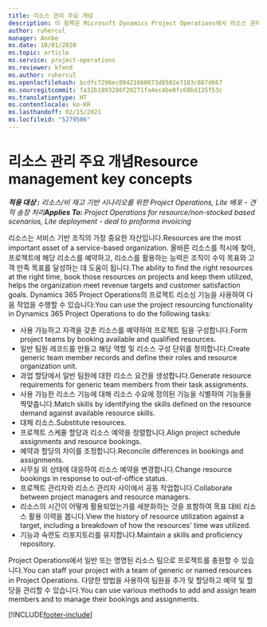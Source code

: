 ```yaml
---
title: 리소스 관리 주요 개념
description: 이 항목은 Microsoft Dynamics Project Operations에서 리소스 관리 기능에 대한 정보를 제공합니다.
author: ruhercul
manager: Annbe
ms.date: 10/01/2020
ms.topic: article
ms.service: project-operations
ms.reviewer: kfend
ms.author: ruhercul
ms.openlocfilehash: bcdfc7296ec09421668673d8502e7103c887d667
ms.sourcegitcommit: fa32b1893286f20271fa4ec4be8fc68bd135f53c
ms.translationtype: HT
ms.contentlocale: ko-KR
ms.lasthandoff: 02/15/2021
ms.locfileid: "5279506"
---
```

# <a name="resource-management-key-concepts"></a><span data-ttu-id="408b1-103">리소스 관리 주요 개념</span><span class="sxs-lookup"><span data-stu-id="408b1-103">Resource management key concepts</span></span>

<span data-ttu-id="408b1-104">_**적용 대상 :** 리소스/비 재고 기반 시나리오를 위한 Project Operations, Lite 배포 - 견적 송장 처리_</span><span class="sxs-lookup"><span data-stu-id="408b1-104">_**Applies To:** Project Operations for resource/non-stocked based scenarios, Lite deployment - deal to proforma invoicing_</span></span>

<span data-ttu-id="408b1-105">리소스는 서비스 기반 조직의 가장 중요한 자산입니다.</span><span class="sxs-lookup"><span data-stu-id="408b1-105">Resources are the most important asset of a service-based organization.</span></span> <span data-ttu-id="408b1-106">올바른 리소스를 적시에 찾아, 프로젝트에 해당 리소스를 예약하고, 리소스를 활용하는 능력은 조직이 수익 목표와 고객 만족 목표를 달성하는 데 도움이 됩니다.</span><span class="sxs-lookup"><span data-stu-id="408b1-106">The ability to find the right resources at the right time, book those resources on projects and keep them utilized, helps the organization meet revenue targets and customer satisfaction goals.</span></span> <span data-ttu-id="408b1-107">Dynamics 365 Project Operations의 프로젝트 리소싱 기능을 사용하여 다음 작업을 수행할 수 있습니다:</span><span class="sxs-lookup"><span data-stu-id="408b1-107">You can use the project resourcing functionality in Dynamics 365 Project Operations to do the following tasks:</span></span>

- <span data-ttu-id="408b1-108">사용 가능하고 자격을 갖춘 리소스를 예약하여 프로젝트 팀을 구성합니다.</span><span class="sxs-lookup"><span data-stu-id="408b1-108">Form project teams by booking available and qualified resources.</span></span>
- <span data-ttu-id="408b1-109">일반 팀원 레코드를 만들고 해당 역할 및 리소스 구성 단위를 정의합니다.</span><span class="sxs-lookup"><span data-stu-id="408b1-109">Create generic team member records and define their roles and resource organization unit.</span></span>
- <span data-ttu-id="408b1-110">과업 할당에서 일반 팀원에 대한 리소스 요건을 생성합니다.</span><span class="sxs-lookup"><span data-stu-id="408b1-110">Generate resource requirements for generic team members from their task assignments.</span></span>
- <span data-ttu-id="408b1-111">사용 가능한 리소스 기능에 대해 리소스 수요에 정의된 기능을 식별하여 기능들을 짝맞춥니다.</span><span class="sxs-lookup"><span data-stu-id="408b1-111">Match skills by identifying the skills defined on the resource demand against available resource skills.</span></span>
- <span data-ttu-id="408b1-112">대체 리소스.</span><span class="sxs-lookup"><span data-stu-id="408b1-112">Substitute resources.</span></span>
- <span data-ttu-id="408b1-113">프로젝트 스케줄 할당과 리소스 예약을 정렬합니다.</span><span class="sxs-lookup"><span data-stu-id="408b1-113">Align project schedule assignments and resource bookings.</span></span>
- <span data-ttu-id="408b1-114">예약과 할당의 차이를 조정합니다.</span><span class="sxs-lookup"><span data-stu-id="408b1-114">Reconcile differences in bookings and assignments.</span></span>
- <span data-ttu-id="408b1-115">사무실 외 상태에 대응하여 리소스 예약을 변경합니다.</span><span class="sxs-lookup"><span data-stu-id="408b1-115">Change resource bookings in response to out-of-office status.</span></span>
- <span data-ttu-id="408b1-116">프로젝트 관리자와 리소스 관리자 사이에서 공동 작업합니다.</span><span class="sxs-lookup"><span data-stu-id="408b1-116">Collaborate between project managers and resource managers.</span></span>
- <span data-ttu-id="408b1-117">리소스의 시간이 어떻게 활용되었는가를 세분화하는 것을 포함하여 목표 대비 리소스 활용 이력을 봅니다.</span><span class="sxs-lookup"><span data-stu-id="408b1-117">View the history of resource utilization against a target, including a breakdown of how the resources' time was utilized.</span></span>
- <span data-ttu-id="408b1-118">기능과 숙련도 리포지토리를 유지합니다.</span><span class="sxs-lookup"><span data-stu-id="408b1-118">Maintain a skills and proficiency repository.</span></span>


<span data-ttu-id="408b1-119">Project Operations에서 일반 또는 명명된 리소스 팀으로 프로젝트를 충원할 수 있습니다.</span><span class="sxs-lookup"><span data-stu-id="408b1-119">You can staff your project with a team of generic or named resources in Project Operations.</span></span> <span data-ttu-id="408b1-120">다양한 방법을 사용하여 팀원을 추가 및 할당하고 예약 및 할당을 관리할 수 있습니다.</span><span class="sxs-lookup"><span data-stu-id="408b1-120">You can use various methods to add and assign team members and to manage their bookings and assignments.</span></span> 


[!INCLUDE[footer-include](../includes/footer-banner.md)]